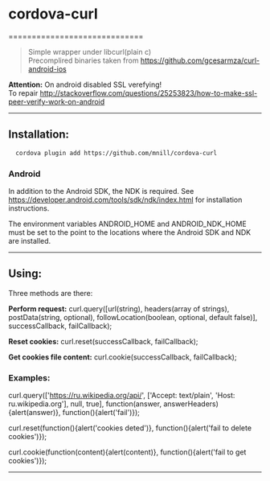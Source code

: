 # cordova-curl
=============================
> Simple wrapper under libcurl(plain c)  
> Precomplired binaries taken from https://github.com/gcesarmza/curl-android-ios

**Attention:**
On android disabled SSL verefying!   
To repair http://stackoverflow.com/questions/25253823/how-to-make-ssl-peer-verify-work-on-android

 --------------------------------------------------------------------------------  
## Installation:
```bash
  cordova plugin add https://github.com/mnill/cordova-curl
```

### Android
In addition to the Android SDK, the NDK is required. See https://developer.android.com/tools/sdk/ndk/index.html for installation instructions.

The environment variables ANDROID_HOME and ANDROID_NDK_HOME must be set to the point to the locations where the Android SDK and NDK are installed.

 --------------------------------------------------------------------------------  

## Using:

Three methods are there:

**Perform request:** curl.query([url(string), headers(array of strings), postData(string, optional), followLocation(boolean, optional, default false)], successCallback, failCallback);

**Reset cookies:** curl.reset(successCallback, failCallback);  

**Get cookies file content:** curl.cookie(successCallback, failCallback);

 
### Examples:

curl.query(['https://ru.wikipedia.org/api/', ['Accept: text/plain', 'Host: ru.wikipedia.org'], null, true], function(answer, answerHeaders){alert(answer)}, function(){alert('fail')});

curl.reset(function(){alert('cookies deted')}, function(){alert('fail to delete cookies')});

curl.cookie(function(content){alert(content)}, function(){alert('fail to get cookies')});

 --------------------------------------------------------------------------------  